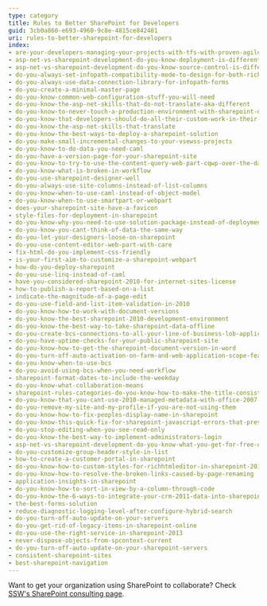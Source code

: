 ```yaml
---
type: category
title: Rules to Better SharePoint for Developers
guid: 3cb0a860-e693-4960-9c8e-4815ce842481
uri: rules-to-better-sharepoint-for-developers
index:
- are-your-developers-managing-your-projects-with-tfs-with-proven-agile-scrum-and-alm-strategies
- asp-net-vs-sharepoint-development-do-you-know-deployment-is-different
- asp-net-vs-sharepoint-development-do-you-know-source-control-is-different
- do-you-always-set-infopath-compatibility-mode-to-design-for-both-rich-and-web-client-forms
- do-you-always-use-data-connection-library-for-infopath-forms
- do-you-create-a-minimal-master-page
- do-you-know-common-web-configuration-stuff-you-will-need
- do-you-know-the-asp-net-skills-that-do-not-translate-aka-different
- do-you-know-to-never-touch-a-production-environment-with-sharepoint-designer
- do-you-know-that-developers-should-do-all-their-custom-work-in-their-own-sharepoint-development-environment
- do-you-know-the-asp-net-skills-that-translate
- do-you-know-the-best-ways-to-deploy-a-sharepoint-solution
- do-you-make-small-incremental-changes-to-your-vsewss-projects
- do-you-know-to-do-data-you-need-caml
- do-you-have-a-version-page-for-your-sharepoint-site
- do-you-know-to-try-to-use-the-content-query-web-part-cqwp-over-the-data-view-web-part-dvwp
- do-you-know-what-is-broken-in-workflow
- do-you-use-sharepoint-designer-well
- do-you-always-use-site-columns-instead-of-list-columns
- do-you-know-when-to-use-caml-instead-of-object-model
- do-you-know-when-to-use-smartpart-or-webpart
- does-your-sharepoint-site-have-a-favicon
- style-files-for-deployment-in-sharepoint
- do-you-know-why-you-need-to-use-solution-package-instead-of-deployment-manually
- do-you-know-you-cant-think-of-data-the-same-way
- do-you-let-your-designers-loose-on-sharepoint
- do-you-use-content-editor-web-part-with-care
- fix-html-do-you-implement-css-friendly
- is-your-first-aim-to-customize-a-sharepoint-webpart
- how-do-you-deploy-sharepoint
- do-you-use-linq-instead-of-caml
- have-you-considered-sharepoint-2010-for-internet-sites-license
- how-to-publish-a-report-based-on-a-list
- indicate-the-magnitude-of-a-page-edit
- do-you-use-field-and-list-item-validation-in-2010
- do-you-know-how-to-work-with-document-versions
- do-you-know-the-best-sharepoint-2010-development-environment
- do-you-know-the-best-way-to-take-sharepoint-data-offline
- do-you-create-bcs-connections-to-all-your-line-of-business-lob-applications
- do-you-have-uptime-checks-for-your-public-sharepoint-site
- do-you-know-how-to-get-the-sharepoint-document-version-in-word
- do-you-turn-off-auto-activation-on-farm-and-web-application-scope-features
- do-you-know-when-to-use-bcs
- do-you-avoid-using-bcs-when-you-need-workflow
- sharepoint-format-dates-to-include-the-weekday
- do-you-know-what-collaboration-means
- sharepoint-rules-categories-do-you-know-how-to-make-the-title-consistent
- do-you-know-that-you-cant-use-2010-managed-metadata-with-office-2007-out-of-the-box
- do-you-remove-my-site-and-my-profile-if-you-are-not-using-them
- do-you-know-how-to-fix-peoples-display-name-in-sharepoint
- do-you-know-this-quick-fix-for-sharepoint-javascript-errors-that-prevents-you-from-switching-page-layout
- do-you-stop-editing-when-you-see-read-only
- do-you-know-the-best-way-to-implement-administrators-login
- asp-net-vs-sharepoint-development-do-you-know-what-you-get-for-free-out-of-the-box
- do-you-customize-group-header-style-in-list
- how-to-create-a-customer-portal-in-sharepoint
- do-you-know-how-to-custom-styles-for-richhtmleditor-in-sharepoint-2013
- do-you-know-how-to-resolve-the-broken-links-caused-by-page-renaming
- application-insights-in-sharepoint
- do-you-know-how-to-sort-in-view-by-a-column-through-code
- do-you-know-the-6-ways-to-integrate-your-crm-2011-data-into-sharepoint-2010
- the-best-forms-solution
- reduce-diagnostic-logging-level-after-configure-hybrid-search
- do-you-turn-off-auto-update-on-your-servers
- do-you-get-rid-of-legacy-items-in-sharepoint-online
- do-you-use-the-right-service-in-sharepoint-2013
- never-dispose-objects-from-spcontext-current
- do-you-turn-off-auto-update-on-your-sharepoint-servers
- consistent-sharepoint-sites
- best-sharepoint-navigation
---
```


Want to get your organization using SharePoint to collaborate? Check [SSW's SharePoint consulting page](https://ssw.com.au/consulting/sharepoint).
